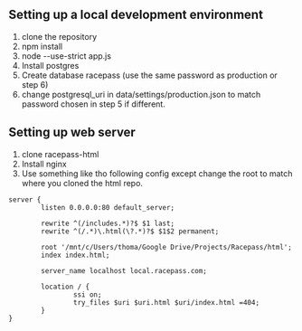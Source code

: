 ## Setting up a local development environment
1. clone the repository
2. npm install
3. node --use-strict app.js
4. Install postgres
5. Create database racepass (use the same password as production or step 6)
6. change postgresql_uri in data/settings/production.json to match password chosen in step 5 if different.

## Setting up web server
1. clone racepass-html
2. Install nginx
3. Use something like tho following config except change the root to match where you cloned the html repo.

```
server {
        listen 0.0.0.0:80 default_server;

        rewrite ^(/includes.*)?$ $1 last;
        rewrite ^(/.*)\.html(\?.*)?$ $1$2 permanent;

        root '/mnt/c/Users/thoma/Google Drive/Projects/Racepass/html';
        index index.html;

        server_name localhost local.racepass.com;

        location / {
                ssi on;
                try_files $uri $uri.html $uri/index.html =404;
        }
}
```